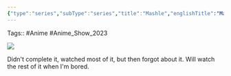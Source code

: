 ```yaml
---
{"type":"series","subType":"series","title":"Mashle","englishTitle":"Mashle: Magic and Muscles","year":2023,"dataSource":"MALAPI","url":"https://myanimelist.net/anime/52211/Mashle","id":52211,"genres":["Action","Comedy","Fantasy"],"studios":["A-1 Pictures"],"episodes":12,"duration":"23 min per ep","onlineRating":7.68,"actors":null,"image":"https://cdn.myanimelist.net/images/anime/1218/135107.jpg","released":true,"streamingServices":["Crunchyroll","Ani-One Asia","Aniplus TV"],"airing":true,"airedFrom":"08/04/2023","airedTo":"01/01/1970","watched":false,"lastWatched":"","personalRating":0,"tags":["mediaDB/tv/series"],"dg-publish":true,"status":"⏸️ On Hold","dateWatched":"2023-06-01","rating":"⭐ 6.5","permalink":"/media-db/series/mashle-2023/","dgPassFrontmatter":true,"noteIcon":"3","created":"2023-11-14T21:08:36.091+05:30","updated":"2023-12-28T17:58:57.318+05:30"}
---
```


Tags:: #Anime #Anime_Show_2023 

<img src="https://cdn.myanimelist.net/images/anime/1218/135107.jpg">

Didn't complete it, watched most of it, but then forgot about it. Will watch the rest of it when I'm bored.